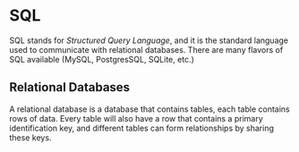 # SQL

SQL stands for *Structured Query Language*, and it is the standard language used to communicate with relational databases. There are many flavors of SQL available (MySQL, PostgresSQL, SQLite, etc.)

## Relational Databases

A relational database is a database that contains tables, each table contains rows of data. Every table will also have a row that contains a primary identification key, and different tables can form relationships by sharing these keys.
